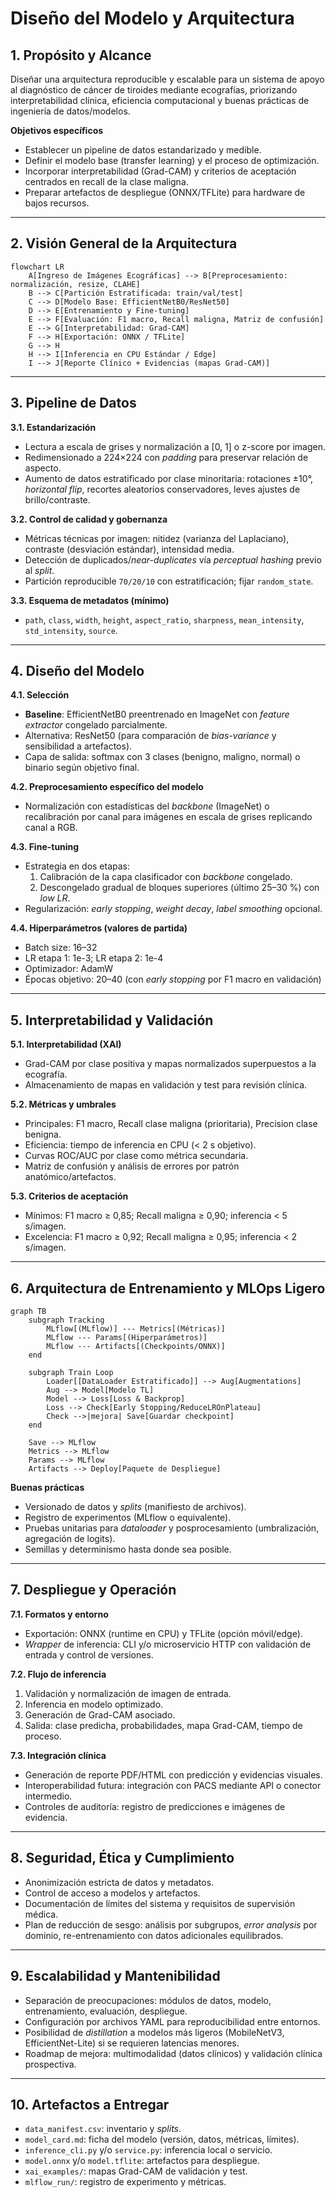 # Diseño del Modelo y Arquitectura

## 1. Propósito y Alcance
Diseñar una arquitectura reproducible y escalable para un sistema de apoyo al diagnóstico de cáncer de tiroides mediante ecografías, priorizando interpretabilidad clínica, eficiencia computacional y buenas prácticas de ingeniería de datos/modelos.

**Objetivos específicos**
- Establecer un pipeline de datos estandarizado y medible.
- Definir el modelo base (transfer learning) y el proceso de optimización.
- Incorporar interpretabilidad (Grad-CAM) y criterios de aceptación centrados en recall de la clase maligna.
- Preparar artefactos de despliegue (ONNX/TFLite) para hardware de bajos recursos.

---

## 2. Visión General de la Arquitectura

```mermaid
flowchart LR
    A[Ingreso de Imágenes Ecográficas] --> B[Preprocesamiento: normalización, resize, CLAHE]
    B --> C[Partición Estratificada: train/val/test]
    C --> D[Modelo Base: EfficientNetB0/ResNet50]
    D --> E[Entrenamiento y Fine-tuning]
    E --> F[Evaluación: F1 macro, Recall maligna, Matriz de confusión]
    E --> G[Interpretabilidad: Grad-CAM]
    F --> H[Exportación: ONNX / TFLite]
    G --> H
    H --> I[Inferencia en CPU Estándar / Edge]
    I --> J[Reporte Clínico + Evidencias (mapas Grad-CAM)]
```

---

## 3. Pipeline de Datos

**3.1. Estandarización**
- Lectura a escala de grises y normalización a [0, 1] o z-score por imagen.
- Redimensionado a 224×224 con *padding* para preservar relación de aspecto.
- Aumento de datos estratificado por clase minoritaria: rotaciones ±10°, *horizontal flip*, recortes aleatorios conservadores, leves ajustes de brillo/contraste.

**3.2. Control de calidad y gobernanza**
- Métricas técnicas por imagen: nitidez (varianza del Laplaciano), contraste (desviación estándar), intensidad media.
- Detección de duplicados/*near-duplicates* vía *perceptual hashing* previo al *split*.
- Partición reproducible `70/20/10` con estratificación; fijar `random_state`.

**3.3. Esquema de metadatos (mínimo)**
- `path`, `class`, `width`, `height`, `aspect_ratio`, `sharpness`, `mean_intensity`, `std_intensity`, `source`.

---

## 4. Diseño del Modelo

**4.1. Selección**
- **Baseline**: EfficientNetB0 preentrenado en ImageNet con *feature extractor* congelado parcialmente.
- Alternativa: ResNet50 (para comparación de *bias-variance* y sensibilidad a artefactos).
- Capa de salida: softmax con 3 clases (benigno, maligno, normal) o binario según objetivo final.

**4.2. Preprocesamiento específico del modelo**
- Normalización con estadísticas del *backbone* (ImageNet) o recalibración por canal para imágenes en escala de grises replicando canal a RGB.

**4.3. Fine-tuning**
- Estrategia en dos etapas:
  1) Calibración de la capa clasificador con *backbone* congelado.
  2) Descongelado gradual de bloques superiores (último 25–30 %) con *low LR*.
- Regularización: *early stopping*, *weight decay*, *label smoothing* opcional.

**4.4. Hiperparámetros (valores de partida)**
- Batch size: 16–32
- LR etapa 1: 1e-3; LR etapa 2: 1e-4
- Optimizador: AdamW
- Épocas objetivo: 20–40 (con *early stopping* por F1 macro en validación)

---

## 5. Interpretabilidad y Validación

**5.1. Interpretabilidad (XAI)**
- Grad-CAM por clase positiva y mapas normalizados superpuestos a la ecografía.
- Almacenamiento de mapas en validación y test para revisión clínica.

**5.2. Métricas y umbrales**
- Principales: F1 macro, Recall clase maligna (prioritaria), Precision clase benigna.
- Eficiencia: tiempo de inferencia en CPU (< 2 s objetivo).
- Curvas ROC/AUC por clase como métrica secundaria.
- Matriz de confusión y análisis de errores por patrón anatómico/artefactos.

**5.3. Criterios de aceptación**
- Mínimos: F1 macro ≥ 0,85; Recall maligna ≥ 0,90; inferencia < 5 s/imagen.
- Excelencia: F1 macro ≥ 0,92; Recall maligna ≥ 0,95; inferencia < 2 s/imagen.

---

## 6. Arquitectura de Entrenamiento y MLOps Ligero

```mermaid
graph TB
    subgraph Tracking
        MLflow[(MLflow)] --- Metrics[(Métricas)]
        MLflow --- Params[(Hiperparámetros)]
        MLflow --- Artifacts[(Checkpoints/ONNX)]
    end

    subgraph Train Loop
        Loader[[DataLoader Estratificado]] --> Aug[Augmentations]
        Aug --> Model[Modelo TL]
        Model --> Loss[Loss & Backprop]
        Loss --> Check[Early Stopping/ReduceLROnPlateau]
        Check -->|mejora| Save[Guardar checkpoint]
    end

    Save --> MLflow
    Metrics --> MLflow
    Params --> MLflow
    Artifacts --> Deploy[Paquete de Despliegue]
```

**Buenas prácticas**
- Versionado de datos y *splits* (manifiesto de archivos).
- Registro de experimentos (MLflow o equivalente).
- Pruebas unitarias para *dataloader* y posprocesamiento (umbralización, agregación de logits).
- Semillas y determinismo hasta donde sea posible.

---

## 7. Despliegue y Operación

**7.1. Formatos y entorno**
- Exportación: ONNX (runtime en CPU) y TFLite (opción móvil/edge).
- *Wrapper* de inferencia: CLI y/o microservicio HTTP con validación de entrada y control de versiones.

**7.2. Flujo de inferencia**
1) Validación y normalización de imagen de entrada.
2) Inferencia en modelo optimizado.
3) Generación de Grad-CAM asociado.
4) Salida: clase predicha, probabilidades, mapa Grad-CAM, tiempo de proceso.

**7.3. Integración clínica**
- Generación de reporte PDF/HTML con predicción y evidencias visuales.
- Interoperabilidad futura: integración con PACS mediante API o conector intermedio.
- Controles de auditoría: registro de predicciones e imágenes de evidencia.

---

## 8. Seguridad, Ética y Cumplimiento
- Anonimización estricta de datos y metadatos.
- Control de acceso a modelos y artefactos.
- Documentación de límites del sistema y requisitos de supervisión médica.
- Plan de reducción de sesgo: análisis por subgrupos, *error analysis* por dominio, re-entrenamiento con datos adicionales equilibrados.

---

## 9. Escalabilidad y Mantenibilidad
- Separación de preocupaciones: módulos de datos, modelo, entrenamiento, evaluación, despliegue.
- Configuración por archivos YAML para reproducibilidad entre entornos.
- Posibilidad de *distillation* a modelos más ligeros (MobileNetV3, EfficientNet-Lite) si se requieren latencias menores.
- Roadmap de mejora: multimodalidad (datos clínicos) y validación clínica prospectiva.

---

## 10. Artefactos a Entregar
- `data_manifest.csv`: inventario y *splits*.
- `model_card.md`: ficha del modelo (versión, datos, métricas, límites).
- `inference_cli.py` y/o `service.py`: inferencia local o servicio.
- `model.onnx` y/o `model.tflite`: artefactos para despliegue.
- `xai_examples/`: mapas Grad-CAM de validación y test.
- `mlflow_run/`: registro de experimento y métricas.
